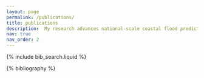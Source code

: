 ```yaml
---
layout: page
permalink: /publications/
title: publications
description:  My research advances national-scale coastal flood prediction and climateresilience through compound flooding and tropical cyclone hazard modeling. Full list of peer-reviewed publications is shown below; for first-author publications, please see my resume: https://keesnederhoff.github.io/cv/
nav: true
nav_order: 2
---
```


<!-- _pages/publications.md -->

<!-- Bibsearch Feature -->

{% include bib_search.liquid %}

<div class="publications">

{% bibliography %}

</div>
